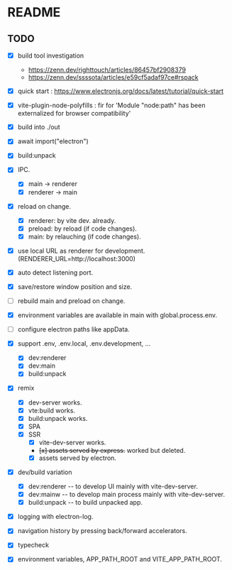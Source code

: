 # README

## TODO
* [x] build tool investigation
   - https://zenn.dev/righttouch/articles/86457bf2908379
   - https://zenn.dev/ssssota/articles/e59cf5adaf97ce#rspack
* [x] quick start : https://www.electronjs.org/docs/latest/tutorial/quick-start
* [x] vite-plugin-node-polyfills : fir for 'Module "node:path" has been externalized for browser compatibility'
* [x] build into ./out
* [x] await import("electron")
* [x] build:unpack
* [x] IPC.
  - [x] main -> renderer
  - [x] renderer -> main
* [x] reload on change.
  - [x] renderer: by vite dev. already.
  - [x] preload: by reload (if code changes).
  - [x] main: by relauching (if code changes).
* [x] use local URL as renderer for development. (RENDERER_URL=http://localhost:3000)
* [x] auto detect listening port.
* [x] save/restore window position and size.
* [ ] rebuild main and preload on change.
* [x] environment variables are available in main with global.process.env.
* [ ] configure electron paths like appData.
* [x] support .env, .env.local, .env.development, ...
  - [x] dev:renderer
  - [x] dev:main
  - [x] build:unpack
* [x] remix
  - [x] dev-server works.
  - [x] vte:build works.
  - [x] build:unpack works.
  - [x] SPA
  - [x] SSR
    * [x] vite-dev-server works.
    * ~~[x] assets served by express.~~ worked but deleted.
    * [x] assets served by electron.
* [x] dev/build variation
  - [x] dev:renderer -- to develop UI mainly with vite-dev-server.
  - [x] dev:mainw -- to develop main process mainly with vite-dev-server.
  - [x] build:unpack -- to build unpacked app.
* [x] logging with electron-log.
* [x] navigation history by pressing back/forward accelerators.
* [x] typecheck
* [x] environment variables, APP_PATH_ROOT and VITE_APP_PATH_ROOT.

